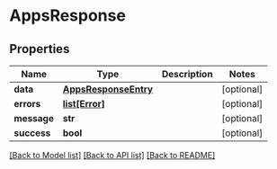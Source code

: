 # AppsResponse

## Properties

| Name        | Type                                          | Description | Notes      |
| ----------- | --------------------------------------------- | ----------- | ---------- |
| **data**    | [**AppsResponseEntry**](AppsResponseEntry.md) |             | [optional] |
| **errors**  | [**list[Error]**](Error.md)                   |             | [optional] |
| **message** | **str**                                       |             | [optional] |
| **success** | **bool**                                      |             | [optional] |

[[Back to Model list]](../README.md#documentation-for-models) [[Back to API list]](../README.md#documentation-for-api-endpoints) [[Back to README]](../README.md)
